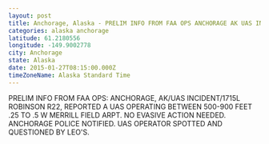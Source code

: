 ```yaml
---
layout: post
title: Anchorage, Alaska - PRELIM INFO FROM FAA OPS ANCHORAGE AK UAS INCIDENT 1715L ROBINSON R22 REPORTED A UAS
categories: alaska anchorage
latitude: 61.2180556
longitude: -149.9002778
city: Anchorage
state: Alaska
date: 2015-01-27T08:15:00.000Z
timeZoneName: Alaska Standard Time
---
```


PRELIM INFO FROM FAA OPS: ANCHORAGE, AK/UAS INCIDENT/1715L ROBINSON R22, REPORTED A UAS OPERATING BETWEEN 500-900 FEET .25 TO .5 W MERRILL FIELD ARPT. NO EVASIVE ACTION NEEDED. ANCHORAGE POLICE NOTIFIED. UAS OPERATOR SPOTTED AND QUESTIONED BY LEO'S.